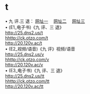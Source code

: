 # t
 &#8226; 九 评.三 退：
<a href="http://27.ddns.info/t/" target="_blank">网址一</a>
　<a href="http://237.info.tm/v/" target="_blank">网址二</a>
　<a href="http://20.120v.ac/tt/" target="_blank">网址三</a>
　<br />
&#8226; (E1_电子书)《九 评、三 退》<br />
  <a href="http://25.dns2.us/t/" target="_blank">http://25.dns2.us/t</a><br />
  <a href="http://ck.otzo.com/t/" target="_blank">hhttp://ck.otzo.com/t</a><br />
<a href="http://20.120v.ac/t/" target="_blank">http://20.120v.ac/t</a><br />
 &#8226;  (E2_视频/语音)《九 评》视频/语音<br />
  <a href="http://25.dns2.us/v/" target="_blank">http://25.dns2.us/v</a><br />
  <a href="http://ck.otzo.com/v/" target="_blank">hhttp://ck.otzo.com/v</a><br />
<a href="http://20.120v.ac/v/" target="_blank">http://20.120v.ac/v</a><br />
 &#8226;  (E3_电子书)《九 评、三 退》<br />
  <a href="http://25.dns2.us/tt/" target="_blank">http://25.dns2.us/tt</a><br />
  <a href="http://ck.otzo.com/tt/" target="_blank">hhttp://ck.otzo.com/tt</a><br />
<a href="http://20.120v.ac/tt/" target="_blank">http://20.120v.ac/tt</a>
</p>
